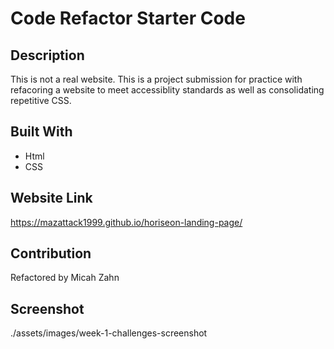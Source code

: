 # Code Refactor Starter Code

## Description
This is not a real website. This is a project submission for practice with refacoring a website to meet accessiblity standards as well as consolidating repetitive CSS.

## Built With
* Html
* CSS

## Website Link
https://mazattack1999.github.io/horiseon-landing-page/

## Contribution
Refactored by Micah Zahn

## Screenshot
./assets/images/week-1-challenges-screenshot
